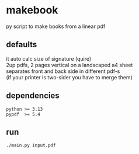 # makebook
py script to make books from a linear pdf

## defaults
it auto calc size of signature (quire)\
2up pdfs, 2 pages vertical on a landscaped a4 sheet\
separates front and back side in different pdf-s\
(if your printer is two-sider you have to merge them) 

## dependencies
    python >= 3.13
    pypdf  >= 5.4

## run
    ./main.py input.pdf
